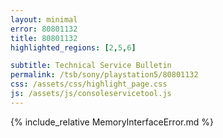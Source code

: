 ```yaml
---
layout: minimal
error: 80801132
title: 80801132
highlighted_regions: [2,5,6]

subtitle: Technical Service Bulletin
permalink: /tsb/sony/playstation5/80801132
css: /assets/css/highlight_page.css
js: /assets/js/consoleservicetool.js
---
```


{% include_relative MemoryInterfaceError.md %}
